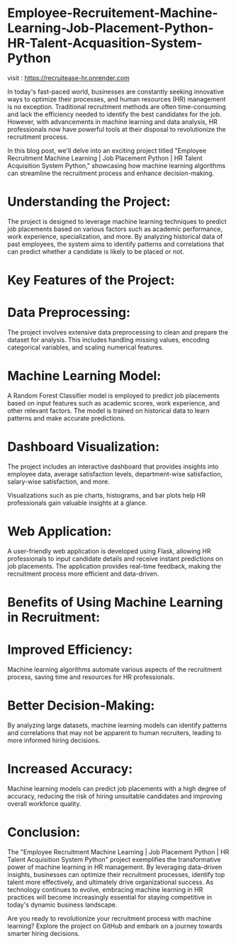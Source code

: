 # Employee-Recruitement-Machine-Learning-Job-Placement-Python-HR-Talent-Acquasition-System-Python
visit : https://recruitease-hr.onrender.com

In today's fast-paced world, businesses are constantly seeking innovative ways to optimize their processes, and human resources (HR) management is no exception. Traditional recruitment methods are often time-consuming and lack the efficiency needed to identify the best candidates for the job. However, with advancements in machine learning and data analysis, HR professionals now have powerful tools at their disposal to revolutionize the recruitment process.


In this blog post, we'll delve into an exciting project titled "Employee Recruitment Machine Learning | Job Placement Python | HR Talent Acquisition System Python," showcasing how machine learning algorithms can streamline the recruitment process and enhance decision-making.


# Understanding the Project:

The project is designed to leverage machine learning techniques to predict job placements based on various factors such as academic performance, work experience, specialization, and more. By analyzing historical data of past employees, the system aims to identify patterns and correlations that can predict whether a candidate is likely to be placed or not.


# Key Features of the Project:


# Data Preprocessing: 

The project involves extensive data preprocessing to clean and prepare the dataset for analysis. This includes handling missing values, encoding categorical variables, and scaling numerical features.


# Machine Learning Model:

A Random Forest Classifier model is employed to predict job placements based on input features such as academic scores, work experience, and other relevant factors. The model is trained on historical data to learn patterns and make accurate predictions.


# Dashboard Visualization: 

The project includes an interactive dashboard that provides insights into employee data, average satisfaction levels, department-wise satisfaction, salary-wise satisfaction, and more.

Visualizations such as pie charts, histograms, and bar plots help HR professionals gain valuable insights at a glance.


# Web Application:

A user-friendly web application is developed using Flask, allowing HR professionals to input candidate details and receive instant predictions on job placements. The application provides real-time feedback, making the recruitment process more efficient and data-driven.


# Benefits of Using Machine Learning in Recruitment:


# Improved Efficiency:

Machine learning algorithms automate various aspects of the recruitment process, saving time and resources for HR professionals.


# Better Decision-Making: 

By analyzing large datasets, machine learning models can identify patterns and correlations that may not be apparent to human recruiters, leading to more informed hiring decisions.

# Increased Accuracy:

Machine learning models can predict job placements with a high degree of accuracy, reducing the risk of hiring unsuitable candidates and improving overall workforce quality.



# Conclusion:


The "Employee Recruitment Machine Learning | Job Placement Python | HR Talent Acquisition System Python" project exemplifies the transformative power of machine learning in HR management. By leveraging data-driven insights, businesses can optimize their recruitment processes, identify top talent more effectively, and ultimately drive organizational success. As technology continues to evolve, embracing machine learning in HR practices will become increasingly essential for staying competitive in today's dynamic business landscape.


Are you ready to revolutionize your recruitment process with machine learning? Explore the project on GitHub and embark on a journey towards smarter hiring decisions.





